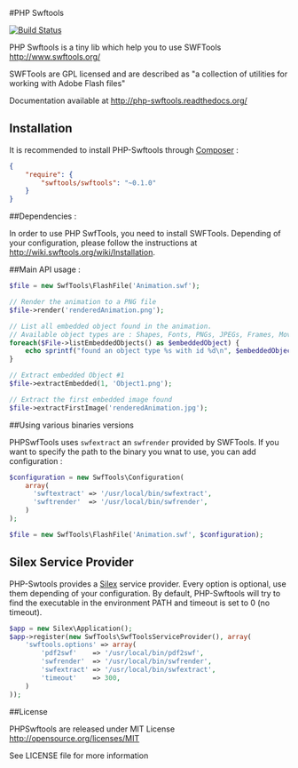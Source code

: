 #PHP Swftools

[![Build Status](https://secure.travis-ci.org/alchemy-fr/PHPSwftools.png?branch=master)](http://travis-ci.org/alchemy-fr/PHPSwftools)

PHP Swftools is a tiny lib which help you to use SWFTools http://www.swftools.org/

SWFTools are GPL licensed and are described as "a collection of utilities for
working with Adobe Flash files"

Documentation available at http://php-swftools.readthedocs.org/

## Installation

It is recommended to install PHP-Swftools through
[Composer](http://getcomposer.org) :

```json
{
    "require": {
        "swftools/swftools": "~0.1.0"
    }
}
```

##Dependencies :

In order to use PHP SwfTools, you need to install SWFTools. Depending of your
configuration, please follow the instructions at
http://wiki.swftools.org/wiki/Installation.

##Main API usage :

```php
$file = new SwfTools\FlashFile('Animation.swf');

// Render the animation to a PNG file
$file->render('renderedAnimation.png');

// List all embedded object found in the animation.
// Available object types are : Shapes, Fonts, PNGs, JPEGs, Frames, MovieClip
foreach($File->listEmbeddedObjects() as $embeddedObject) {
    echo sprintf("found an object type %s with id %d\n", $embeddedObject->getType(), $embeddedObject->getId());
}

// Extract embedded Object #1
$file->extractEmbedded(1, 'Object1.png');

// Extract the first embedded image found
$file->extractFirstImage('renderedAnimation.jpg');
```

##Using various binaries versions

PHPSwfTools uses ``swfextract`` an ``swfrender`` provided by SWFTools. If you
want to specify the path to the binary you wnat to use, you can add
configuration :

```php
$configuration = new SwfTools\Configuration(
    array(
      'swftextract' => '/usr/local/bin/swfextract',
      'swftrender'  => '/usr/local/bin/swfrender',
    )
);

$file = new SwfTools\FlashFile('Animation.swf', $configuration);
```

## Silex Service Provider

PHP-Swtools provides a [Silex](http://silex.sensiolabs.org) service provider.
Every option is optional, use them depending of your configuration. By default,
PHP-Swftools will try to find the executable in the environment PATH and timeout
is set to 0 (no timeout).

```php
$app = new Silex\Application();
$app->register(new SwfTools\SwfToolsServiceProvider(), array(
    'swftools.options' => array(
        'pdf2swf'    => '/usr/local/bin/pdf2swf',
        'swfrender'  => '/usr/local/bin/swfrender',
        'swfextract' => '/usr/local/bin/swfextract',
        'timeout'    => 300,
    )
));
```

##License

PHPSwftools are released under MIT License http://opensource.org/licenses/MIT

See LICENSE file for more information
